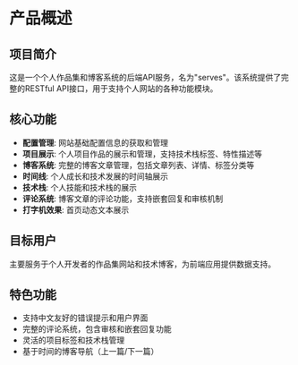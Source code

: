 # 产品概述

## 项目简介

这是一个个人作品集和博客系统的后端API服务，名为"serves"。该系统提供了完整的RESTful API接口，用于支持个人网站的各种功能模块。

## 核心功能

- **配置管理**: 网站基础配置信息的获取和管理
- **项目展示**: 个人项目作品的展示和管理，支持技术栈标签、特性描述等
- **博客系统**: 完整的博客文章管理，包括文章列表、详情、标签分类等
- **时间线**: 个人成长和技术发展的时间轴展示
- **技术栈**: 个人技能和技术栈的展示
- **评论系统**: 博客文章的评论功能，支持嵌套回复和审核机制
- **打字机效果**: 首页动态文本展示

## 目标用户

主要服务于个人开发者的作品集网站和技术博客，为前端应用提供数据支持。

## 特色功能

- 支持中文友好的错误提示和用户界面
- 完整的评论系统，包含审核和嵌套回复功能
- 灵活的项目标签和技术栈管理
- 基于时间的博客导航（上一篇/下一篇）
